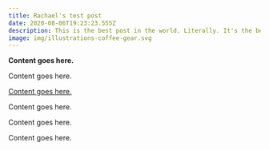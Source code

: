 ```yaml
---
title: Rachael's test post
date: 2020-08-06T19:23:23.555Z
description: This is the best post in the world. Literally. It's the best. It's also a test.
image: img/illustrations-coffee-gear.svg
---
```

**Content goes here.**

Content goes here.

[Content goes here.](https://dataclay.com)

Content goes here.

Content goes here.

Content goes here.